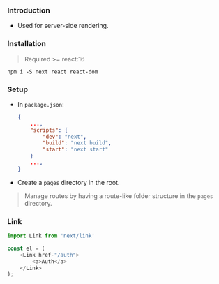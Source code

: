 ### Introduction
* Used for server-side rendering.


### Installation
> Required >= react:16
```
npm i -S next react react-dom
```

### Setup
* In `package.json`:
    ```json
    {
        ...,
        "scripts": {
            "dev": "next",
            "build": "next build",
            "start": "next start"
        }
        ...,
    }
    ```
* Create a `pages` directory in the root.
> Manage routes by having a route-like folder structure in the `pages` directory.

### Link
```js
import Link from 'next/link'

const el = (
    <Link href-"/auth">
        <a>Auth</a>
    </Link>
);

```

